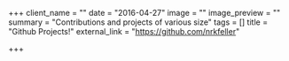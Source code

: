 +++
client_name = ""
date = "2016-04-27"
image = ""
image_preview = ""
summary = "Contributions and projects of various size"
tags = []
title = "Github Projects!"
external_link = "https://github.com/nrkfeller"

+++
